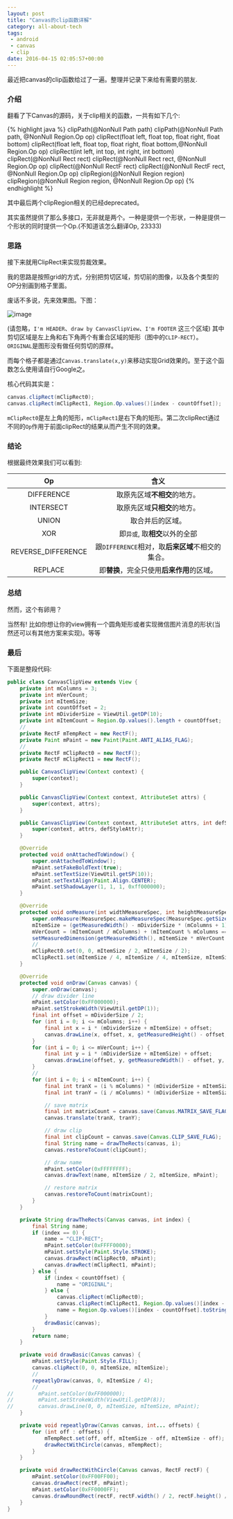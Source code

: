 ```yaml
---
layout: post
title: "Canvas的clip函数详解"
category: all-about-tech
tags: 
 - android
 - canvas
 - clip
date: 2016-04-15 02:05:57+00:00
---
```


最近把canvas的clip函数给过了一遍。整理并记录下来给有需要的朋友.

### 介绍
翻看了下Canvas的源码，关于clip相关的函数，一共有如下几个:

{% highlight java %}
clipPath(@NonNull Path path) 
clipPath(@NonNull Path path, @NonNull Region.Op op)
clipRect(float left, float top, float right, float bottom) clipRect(float left, float top, float right, float bottom,@NonNull Region.Op op)
clipRect(int left, int top, int right, int bottom)
clipRect(@NonNull Rect rect)
clipRect(@NonNull Rect rect, @NonNull Region.Op op) 
clipRect(@NonNull RectF rect)
clipRect(@NonNull RectF rect, @NonNull Region.Op op)
clipRegion(@NonNull Region region)
clipRegion(@NonNull Region region, @NonNull Region.Op op)
{% endhighlight %}

其中最后两个clipRegion相关的已经deprecated。

其实虽然提供了那么多接口，无非就是两个。一种是提供一个形状，一种是提供一个形状的同时提供一个Op.(不知道该怎么翻译Op, 23333)

### 思路
接下来就用ClipRect来实现剪裁效果。

我的思路是按照grid的方式，分别把剪切区域，剪切前的图像，以及各个类型的OP分别画到格子里面。

废话不多说，先来效果图。下图：

![image](/media/imgs/canvas-clip.png)

(请忽略，`I'm HEADER`、`draw by CanvasClipView`、`I'm FOOTER` 这三个区域)
其中剪切区域是左上角和右下角两个有重合区域的矩形（图中的`CLIP-RECT`）。`ORIGINAL`是图形没有做任何剪切的原样。

而每个格子都是通过`Canvas.translate(x,y)`来移动实现Grid效果的。至于这个函数怎么使用请自行Google之。

核心代码其实是：

```Java
canvas.clipRect(mClipRect0);
canvas.clipRect(mClipRect1, Region.Op.values()[index - countOffset]);
```

`mClipRect0`是左上角的矩形，`mClipRect1`是右下角的矩形。第二次clipRect通过不同的`Op`作用于前面clipRect的结果从而产生不同的效果。

### 结论

根据最终效果我们可以看到: 

|Op|含义|
|:-:|:-:|
|DIFFERENCE|取原先区域**不相交**的地方。|
|INTERSECT| 取原先区域**只相交**的地方。|
|UNION| 取合并后的区域。|
|XOR| 即`异或`, 取**相交**以外的全部|
|REVERSE_DIFFERENCE|跟`DIFFERENCE`相对，取**后来区域**不相交的集合。|
|REPLACE| 即**替换**，完全只使用**后来作用**的区域。|

### 总结

然而，这个有卵用？

当然有! 比如你想让你的view拥有一个圆角矩形或者实现微信图片消息的形状(当然还可以有其他方案来实现)。等等

### 最后

下面是整段代码:


```Java
public class CanvasClipView extends View {
    private int mColumns = 3;
    private int mVerCount;
    private int mItemSize;
    private int countOffset = 2;
    private int mDividerSize = ViewUtil.getDP(10);
    private int mItemCount = Region.Op.values().length + countOffset;
    //
    private RectF mTempRect = new RectF();
    private Paint mPaint = new Paint(Paint.ANTI_ALIAS_FLAG);
    //
    private RectF mClipRect0 = new RectF();
    private RectF mClipRect1 = new RectF();

    public CanvasClipView(Context context) {
        super(context);
    }

    public CanvasClipView(Context context, AttributeSet attrs) {
        super(context, attrs);
    }

    public CanvasClipView(Context context, AttributeSet attrs, int defStyleAttr) {
        super(context, attrs, defStyleAttr);
    }

    @Override
    protected void onAttachedToWindow() {
        super.onAttachedToWindow();
        mPaint.setFakeBoldText(true);
        mPaint.setTextSize(ViewUtil.getSP(10));
        mPaint.setTextAlign(Paint.Align.CENTER);
        mPaint.setShadowLayer(1, 1, 1, 0xff000000);
    }

    @Override
    protected void onMeasure(int widthMeasureSpec, int heightMeasureSpec) {
        super.onMeasure(MeasureSpec.makeMeasureSpec(MeasureSpec.getSize(widthMeasureSpec), MeasureSpec.EXACTLY), heightMeasureSpec);
        mItemSize = (getMeasuredWidth() - mDividerSize * (mColumns + 1)) / mColumns;
        mVerCount = (mItemCount / mColumns) + (mItemCount % mColumns == 0 ? 0 : 1);
        setMeasuredDimension(getMeasuredWidth(), mItemSize * mVerCount + mDividerSize * (mVerCount + 1));
        //
        mClipRect0.set(0, 0, mItemSize / 2, mItemSize / 2);
        mClipRect1.set(mItemSize / 4, mItemSize / 4, mItemSize, mItemSize);
    }

    @Override
    protected void onDraw(Canvas canvas) {
        super.onDraw(canvas);
        // draw divider line
        mPaint.setColor(0xFF000000);
        mPaint.setStrokeWidth(ViewUtil.getDP(1));
        final int offset = mDividerSize / 2;
        for (int i = 0; i <= mColumns; i++) {
            final int x = i * (mDividerSize + mItemSize) + offset;
            canvas.drawLine(x, offset, x, getMeasuredHeight() - offset, mPaint);
        }
        for (int i = 0; i <= mVerCount; i++) {
            final int y = i * (mDividerSize + mItemSize) + offset;
            canvas.drawLine(offset, y, getMeasuredWidth() - offset, y, mPaint);
        }
        //
        for (int i = 0; i < mItemCount; i++) {
            final int tranX = (i % mColumns) * (mDividerSize + mItemSize) + mDividerSize;
            final int tranY = (i / mColumns) * (mDividerSize + mItemSize) + mDividerSize;

            // save matrix
            final int matrixCount = canvas.save(Canvas.MATRIX_SAVE_FLAG);
            canvas.translate(tranX, tranY);

            // draw clip
            final int clipCount = canvas.save(Canvas.CLIP_SAVE_FLAG);
            final String name = drawTheRects(canvas, i);
            canvas.restoreToCount(clipCount);

            // draw name
            mPaint.setColor(0xFFFFFFFF);
            canvas.drawText(name, mItemSize / 2, mItemSize, mPaint);

            // restore matrix
            canvas.restoreToCount(matrixCount);
        }
    }

    private String drawTheRects(Canvas canvas, int index) {
        final String name;
        if (index == 0) {
            name = "CLIP-RECT";
            mPaint.setColor(0xFFFF0000);
            mPaint.setStyle(Paint.Style.STROKE);
            canvas.drawRect(mClipRect0, mPaint);
            canvas.drawRect(mClipRect1, mPaint);
        } else {
            if (index < countOffset) {
                name = "ORIGINAL";
            } else {
                canvas.clipRect(mClipRect0);
                canvas.clipRect(mClipRect1, Region.Op.values()[index - countOffset]);
                name = Region.Op.values()[index - countOffset].toString();
            }
            drawBasic(canvas);
        }
        return name;
    }

    private void drawBasic(Canvas canvas) {
        mPaint.setStyle(Paint.Style.FILL);
        canvas.clipRect(0, 0, mItemSize, mItemSize);
        //
        repeatlyDraw(canvas, 0, mItemSize / 4);
        //
//        mPaint.setColor(0xFF000000);
//        mPaint.setStrokeWidth(ViewUtil.getDP(8));
//        canvas.drawLine(0, 0, mItemSize, mItemSize, mPaint);
    }

    private void repeatlyDraw(Canvas canvas, int... offsets) {
        for (int off : offsets) {
            mTempRect.set(off, off, mItemSize - off, mItemSize - off);
            drawRectWithCircle(canvas, mTempRect);
        }
    }

    private void drawRectWithCircle(Canvas canvas, RectF rectF) {
        mPaint.setColor(0xFF00FF00);
        canvas.drawRect(rectF, mPaint);
        mPaint.setColor(0xFF0000FF);
        canvas.drawRoundRect(rectF, rectF.width() / 2, rectF.height() / 2, mPaint);
    }
}
```